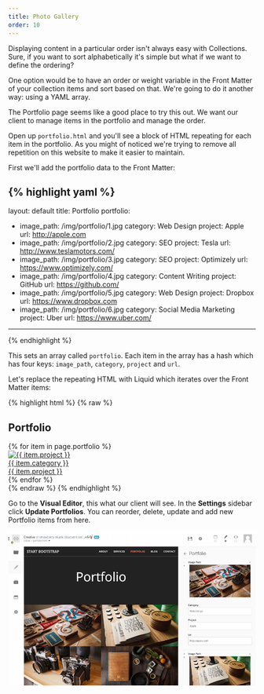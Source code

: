 ```yaml
---
title: Photo Gallery
order: 10
---
```

Displaying content in a particular order isn't always easy with Collections. Sure, if you want to sort alphabetically it's simple but what if we want to define the ordering?

One option would be to have an order or weight variable in the Front Matter of your collection items and sort based on that. We're going to do it another way: using a YAML array.

The Portfolio page seems like a good place to try this out. We want our client to manage items in the portfolio and manage the order.

Open up `portfolio.html` and you'll see a block of HTML repeating for each item in the portfolio. As you might of noticed we're trying to remove all repetition on this website to make it easier to maintain.

First we'll add the portfolio data to the Front Matter:

{% highlight yaml %}
---
layout: default
title: Portfolio
portfolio:
  - image_path: /img/portfolio/1.jpg
    category: Web Design
    project: Apple
    url: http://apple.com
  - image_path: /img/portfolio/2.jpg
    category: SEO
    project: Tesla
    url: http://www.teslamotors.com/
  - image_path: /img/portfolio/3.jpg
    category: SEO
    project: Optimizely
    url: https://www.optimizely.com/
  - image_path: /img/portfolio/4.jpg
    category: Content Writing
    project: GitHub
    url: https://github.com/
  - image_path: /img/portfolio/5.jpg
    category: Web Design
    project: Dropbox
    url: https://www.dropbox.com
  - image_path: /img/portfolio/6.jpg
    category: Social Media Marketing
    project: Uber
    url: https://www.uber.com/
---
{% endhighlight %}

This sets an array called `portfolio`. Each item in the array has a hash which has four keys: `image_path`, `category`, `project` and `url`.

Let's replace the repeating HTML with Liquid which iterates over the Front Matter items:

{% highlight html %}
{% raw %}
<section class="bg-dark">
  <div class="text-center">
    <h1>Portfolio</h1>
  </div>
</section>

<section class="no-padding" id="portfolio">
  <div class="container-fluid">
    <div class="row no-gutter">
      {% for item in page.portfolio %}
        <div class="col-lg-4 col-sm-6">
          <a href="{{ item.url }}" class="portfolio-box">
            <img src="{{ item.image_path }}" class="img-responsive" alt="{{ item.project }}">
            <div class="portfolio-box-caption">
              <div class="portfolio-box-caption-content">
                <div class="project-category text-faded">
                  {{ item.category }}
                </div>
                <div class="project-name">
                  {{ item.project }}
                </div>
              </div>
            </div>
          </a>
        </div>
      {% endfor %}
    </div>
  </div>
</section>
{% endraw %}
{% endhighlight %}

Go to the **Visual Editor**, this what our client will see. In the **Settings** sidebar click **Update Portfolios**. You can reorder, delete, update and add new Portfolio items from here.

![Settings](/img/guide/photogallery/settings.png)
